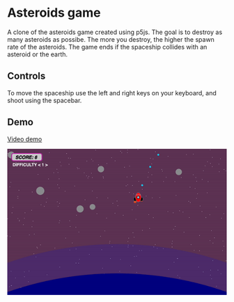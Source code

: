 # Asteroids game

A clone of the asteroids game created using p5js. The goal is to destroy as many asteroids as possibe. The more you destroy, the higher the spawn rate of the asteroids. The game ends if the spaceship collides with an asteroid or the earth.

## Controls

To move the spaceship use the left and right keys on your keyboard, and shoot using the spacebar.

## Demo

[Video demo](https://www.youtube.com/embed/6yKyXuVAY0I?si=P7bZDLg30kJe17zN)

![](https://github.com/jxne00/asteroids-game/blob/main/assets/demo.gif)
